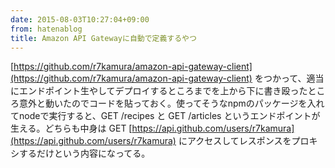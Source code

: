 ```yaml
---
date: 2015-08-03T10:27:04+09:00
from: hatenablog
title: Amazon API Gatewayに自動で定義するやつ
---
```

[https://github.com/r7kamura/amazon-api-gateway-client](https://github.com/r7kamura/amazon-api-gateway-client) をつかって、適当にエンドポイント生やしてデプロイするところまでを上から下に書き殴ったところ意外と動いたのでコードを貼っておく。使ってそうなnpmのパッケージを入れてnodeで実行すると、GET /recipes と GET /articles というエンドポイントが生える。どちらも中身は GET [https://api.github.com/users/r7kamura](https://api.github.com/users/r7kamura) にアクセスしてレスポンスをプロキシするだけという内容になってる。

<script src="https://gist.github.com/r7kamura/3d60c3efed22801868ff.js"></script>